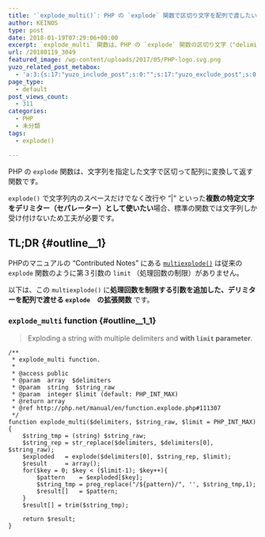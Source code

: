 ```yaml
---
title: '`explode_multi()`: PHP の `explode` 関数で区切り文字を配列で渡したい（回数制限付き）'
author: KEINOS
type: post
date: 2018-01-19T07:29:06+00:00
excerpt: `explode_multi` 関数は、PHP の `explode` 関数の区切り文字（"delimiter"）を配列で指定しつつ、処理回数の制限（"limit"）にも対応させたユーザー関数です。
url: /20180119_3049
featured_image: /wp-content/uploads/2017/05/PHP-logo.svg.png
yuzo_related_post_metabox:
  - 'a:3:{s:17:"yuzo_include_post";s:0:"";s:17:"yuzo_exclude_post";s:0:"";s:21:"yuzo_disabled_related";N;}'
page_type:
  - default
post_views_count:
  - 311
categories:
  - PHP
  - 未分類
tags:
  - explode()

---
```

PHP の `explode` 関数は、文字列を指定した文字で区切って配列に変換して返す関数です。

`explode()` で文字列内のスペースだけでなく改行や &#8220;|&#8221; といった**複数の特定文字をデリミター（セパレーター）として使いたい**場合、標準の関数では文字列しか受け付けないため工夫が必要です。

## TL;DR {#outline__1}

PHPのマニュアルの &#8220;Contributed Notes&#8221; にある [`multiexplode()`][1] は従来の `explode` 関数のように第３引数の `limit` （処理回数の制限）がありません。

以下は、この `multiexplode()` に**処理回数を制限する引数を追加した、デリミターを配列で渡せる `explode`　の拡張関数** です。

### `explode_multi` function {#outline__1_1}

> Exploding a string with multiple delimiters and **with `limit` parameter**. 

    /**
     * explode_multi function.
     * 
     * @access public
     * @param  array  $delimiters
     * @param  string  $string_raw
     * @param  integer $limit (default: PHP_INT_MAX)
     * @return array
     * @ref http://php.net/manual/en/function.explode.php#111307
     */
    function explode_multi($delimiters, $string_raw, $limit = PHP_INT_MAX)
    {
        $string_tmp = (string) $string_raw;
        $string_rep = str_replace($delimiters, $delimiters[0], $string_raw);
        $exploded   = explode($delimiters[0], $string_rep, $limit);
        $result     = array();
        for($key = 0; $key < ($limit-1); $key++){
            $pattern    = $exploded[$key];
            $string_tmp = preg_replace("/${pattern}/", '', $string_tmp,1);
            $result[]   = $pattern;
        }
        $result[] = trim($string_tmp);
    
        return $result;
    }

 [1]: http://php.net/manual/ja/function.explode.php#111307